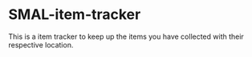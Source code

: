 # SMAL-item-tracker
This is a item tracker to keep up the items you have collected with their respective location.
